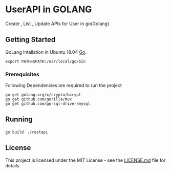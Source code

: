 # UserAPI in GOLANG

Create , List , Update APIs for User in go(Golang)


## Getting Started

GoLang Intallation in Ubuntu 18.04  [Go](https://www.digitalocean.com/community/tutorials/how-to-install-go-on-ubuntu-18-04).

```
export PATH=$PATH:/usr/local/go/bin

```

### Prerequisites

Following Dependencies are required to run the project

```
go get golang.org/x/crypto/bcrypt
go get github.com/gorilla/mux
go get github.com/go-sql-driver/mysql

```

## Running

```go build```
``` ./restapi```

## License

This project is licensed under the MIT License - see the [LICENSE.md](LICENSE.md) file for details

